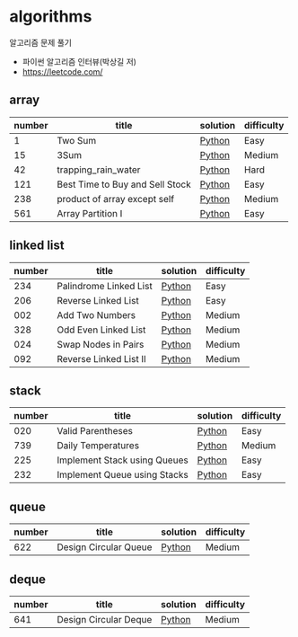 # algorithms

알고리즘 문제 풀기



- 파이썬 알고리즘 인터뷰(박상길 저)
- https://leetcode.com/



## array

| number | title                           | solution                                                     | difficulty |
| ------ | ------------------------------- | ------------------------------------------------------------ | ---------- |
| 1      | Two Sum                         | [Python](https://github.com/leegwae/algorithms/blob/main/array/001_two_sum.py) | Easy       |
| 15     | 3Sum                            | [Python](https://github.com/leegwae/algorithms/blob/main/array/015_3Sum.py) | Medium     |
| 42     | trapping_rain_water             | [Python](https://github.com/leegwae/algorithms/blob/main/array/042_trapping_rain_water.py) | Hard       |
| 121    | Best Time to Buy and Sell Stock | [Python](https://github.com/leegwae/algorithms/blob/main/array/121_best_time_to_but_and_sell_stock.py) | Easy       |
| 238    | product of array except self    | [Python](https://github.com/leegwae/algorithms/blob/main/array/238_product_of_array_except_self.py) | Medium     |
| 561    | Array Partition I               | [Python](https://github.com/leegwae/algorithms/blob/main/array/561_array_partition_i.py) | Easy       |



## linked list

| number | title                  | solution                                                     | difficulty |
| ------ | ---------------------- | ------------------------------------------------------------ | ---------- |
| 234    | Palindrome Linked List | [Python](https://github.com/leegwae/algorithms/blob/main/linked_list/234_palindrome_linked_list.py) | Easy       |
| 206    | Reverse Linked List    | [Python](https://github.com/leegwae/algorithms/blob/main/linked_list/206_reverse_linked_list.py) | Easy       |
| 002    | Add Two Numbers        | [Python](https://github.com/leegwae/algorithms/blob/main/linked_list/206_reverse_linked_list.py) | Medium     |
| 328    | Odd Even Linked List   | [Python](https://github.com/leegwae/algorithms/blob/main/linked_list/328_odd_even_linked_list.py) | Medium     |
| 024    | Swap Nodes in Pairs    | [Python](https://github.com/leegwae/algorithms/blob/main/linked_list/024_swap_nodes_in_pairs.py) | Medium     |
| 092    | Reverse Linked List II | [Python](https://github.com/leegwae/algorithms/blob/main/linked_list/092_reverse_linked_list_ii.py) | Medium     |



## stack

| number | title                        | solution                                                     | difficulty |
| ------ | ---------------------------- | ------------------------------------------------------------ | ---------- |
| 020    | Valid Parentheses            | [Python](https://github.com/leegwae/algorithms/blob/main/stack/20_valid_parentheses.py) | Easy       |
| 739    | Daily Temperatures           | [Python](https://github.com/leegwae/algorithms/blob/main/stack/739_daily_temperatures.py) | Medium     |
| 225    | Implement Stack using Queues | [Python](https://github.com/leegwae/algorithms/blob/main/stack/225_implement_stack_using_queues.py) | Easy       |
| 232    | Implement Queue using Stacks | [Python](https://github.com/leegwae/algorithms/blob/main/stack/232_implement_queue_using_stacks.py) | Easy       |



## queue

| number | title                 | solution                                                     | difficulty |
| ------ | --------------------- | ------------------------------------------------------------ | ---------- |
| 622    | Design Circular Queue | [Python](https://github.com/leegwae/algorithms/blob/main/stack/622_design_circular_queue.py) | Medium     |



## deque

| number | title                 | solution                                                     | difficulty |
| ------ | --------------------- | ------------------------------------------------------------ | ---------- |
| 641    | Design Circular Deque | [Python](https://github.com/leegwae/algorithms/blob/main/stack/641_design_circular_deque.py) | Medium     |

